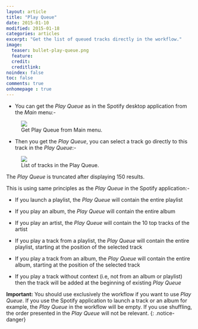 ```yaml
---
layout: article
title: "Play Queue"
date: 2015-01-10
modified: 2015-01-18
categories: articles
excerpt: "Get the list of queued tracks directly in the workflow."
image:
  teaser: bullet-play-queue.png
  feature:
  credit:
  creditlink:
noindex: false
toc: false
comments: true
onhomepage : true
---
```


* You can get the _Play Queue_ as in the Spotify desktop application from the *Main* menu:-

<figure>
	<img src="{{ site.url }}/images/play-queue1.jpg">
	<figcaption>Get Play Queue from Main menu.</figcaption>
</figure>

* Then you get the _Play Queue_, you can select a track go directly to this track in the _Play Queue_:-

<figure>
	<img src="{{ site.url }}/images/play-queue2.jpg">
	<figcaption>List of tracks in the Play Queue.</figcaption>
</figure>

The _Play Queue_ is truncated after displaying 150 results.

This is using same principles as the _Play Queue_ in the Spotify application:-

* If you launch a playlist, the _Play Queue_ will contain the entire playlist

* If you play an album, the _Play Queue_ will contain the entire album

* If you play an artist, the _Play Queue_ will contain the 10 top tracks of the artist

* If you play a track from a playlist, the _Play Queue_ will contain the entire playlist, starting at the position of the selected track

* If you play a track from an album, the _Play Queue_ will contain the entire album, starting at the position of the selected track

* If you play a track without context (i.e, not from an album or playlist) then the track will be added at the beginning of existing _Play Queue_

**Important:** You should use exclusively the workflow if you want to use _Play Queue_. If you use the Spotify application to launch a track or an album for example, the _Play Queue_ in the workflow will be empty.
If you use shuffling, the order presented in the _Play Queue_ will not be relevant.
{: .notice-danger}